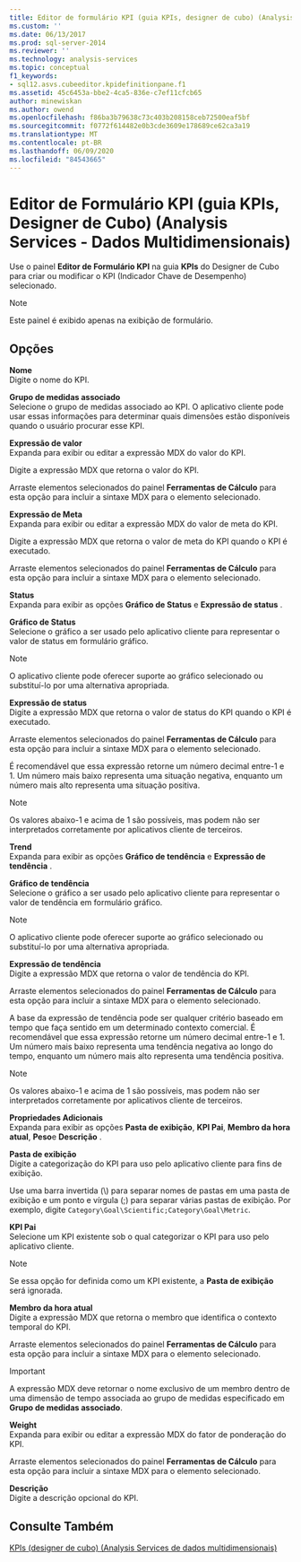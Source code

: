 ```yaml
---
title: Editor de formulário KPI (guia KPIs, designer de cubo) (Analysis Services-dados multidimensionais) | Microsoft Docs
ms.custom: ''
ms.date: 06/13/2017
ms.prod: sql-server-2014
ms.reviewer: ''
ms.technology: analysis-services
ms.topic: conceptual
f1_keywords:
- sql12.asvs.cubeeditor.kpidefinitionpane.f1
ms.assetid: 45c6453a-bbe2-4ca5-836e-c7ef11cfcb65
author: minewiskan
ms.author: owend
ms.openlocfilehash: f86ba3b79638c73c403b208158ceb72500eaf5bf
ms.sourcegitcommit: f0772f614482e0b3cde3609e178689ce62ca3a19
ms.translationtype: MT
ms.contentlocale: pt-BR
ms.lasthandoff: 06/09/2020
ms.locfileid: "84543665"
---
```

# <a name="kpi-form-editor-kpis-tab-cube-designer-analysis-services---multidimensional-data"></a>Editor de Formulário KPI (guia KPIs, Designer de Cubo) (Analysis Services - Dados Multidimensionais)
  Use o painel **Editor de Formulário KPI** na guia **KPIs** do Designer de Cubo para criar ou modificar o KPI (Indicador Chave de Desempenho) selecionado.  
  
> [!NOTE]  
>  Este painel é exibido apenas na exibição de formulário.  
  
## <a name="options"></a>Opções  
 **Nome**  
 Digite o nome do KPI.  
  
 **Grupo de medidas associado**  
 Selecione o grupo de medidas associado ao KPI. O aplicativo cliente pode usar essas informações para determinar quais dimensões estão disponíveis quando o usuário procurar esse KPI.  
  
 **Expressão de valor**  
 Expanda para exibir ou editar a expressão MDX do valor do KPI.  
  
 Digite a expressão MDX que retorna o valor do KPI.  
  
 Arraste elementos selecionados do painel **Ferramentas de Cálculo** para esta opção para incluir a sintaxe MDX para o elemento selecionado.  
  
 **Expressão de Meta**  
 Expanda para exibir ou editar a expressão MDX do valor de meta do KPI.  
  
 Digite a expressão MDX que retorna o valor de meta do KPI quando o KPI é executado.  
  
 Arraste elementos selecionados do painel **Ferramentas de Cálculo** para esta opção para incluir a sintaxe MDX para o elemento selecionado.  
  
 **Status**  
 Expanda para exibir as opções **Gráfico de Status** e **Expressão de status** .  
  
 **Gráfico de Status**  
 Selecione o gráfico a ser usado pelo aplicativo cliente para representar o valor de status em formulário gráfico.  
  
> [!NOTE]  
>  O aplicativo cliente pode oferecer suporte ao gráfico selecionado ou substituí-lo por uma alternativa apropriada.  
  
 **Expressão de status**  
 Digite a expressão MDX que retorna o valor de status do KPI quando o KPI é executado.  
  
 Arraste elementos selecionados do painel **Ferramentas de Cálculo** para esta opção para incluir a sintaxe MDX para o elemento selecionado.  
  
 É recomendável que essa expressão retorne um número decimal entre-1 e 1. Um número mais baixo representa uma situação negativa, enquanto um número mais alto representa uma situação positiva.  
  
> [!NOTE]  
>  Os valores abaixo-1 e acima de 1 são possíveis, mas podem não ser interpretados corretamente por aplicativos cliente de terceiros.  
  
 **Trend**  
 Expanda para exibir as opções **Gráfico de tendência** e **Expressão de tendência** .  
  
 **Gráfico de tendência**  
 Selecione o gráfico a ser usado pelo aplicativo cliente para representar o valor de tendência em formulário gráfico.  
  
> [!NOTE]  
>  O aplicativo cliente pode oferecer suporte ao gráfico selecionado ou substituí-lo por uma alternativa apropriada.  
  
 **Expressão de tendência**  
 Digite a expressão MDX que retorna o valor de tendência do KPI.  
  
 Arraste elementos selecionados do painel **Ferramentas de Cálculo** para esta opção para incluir a sintaxe MDX para o elemento selecionado.  
  
 A base da expressão de tendência pode ser qualquer critério baseado em tempo que faça sentido em um determinado contexto comercial. É recomendável que essa expressão retorne um número decimal entre-1 e 1. Um número mais baixo representa uma tendência negativa ao longo do tempo, enquanto um número mais alto representa uma tendência positiva.  
  
> [!NOTE]  
>  Os valores abaixo-1 e acima de 1 são possíveis, mas podem não ser interpretados corretamente por aplicativos cliente de terceiros.  
  
 **Propriedades Adicionais**  
 Expanda para exibir as opções **Pasta de exibição**, **KPI Pai**, **Membro da hora atual**, **Peso**e **Descrição** .  
  
 **Pasta de exibição**  
 Digite a categorização do KPI para uso pelo aplicativo cliente para fins de exibição.  
  
 Use uma barra invertida (\\) para separar nomes de pastas em uma pasta de exibição e um ponto e vírgula (;) para separar várias pastas de exibição. Por exemplo, digite `Category\Goal\Scientific;Category\Goal\Metric`.  
  
 **KPI Pai**  
 Selecione um KPI existente sob o qual categorizar o KPI para uso pelo aplicativo cliente.  
  
> [!NOTE]  
>  Se essa opção for definida como um KPI existente, a **Pasta de exibição** será ignorada.  
  
 **Membro da hora atual**  
 Digite a expressão MDX que retorna o membro que identifica o contexto temporal do KPI.  
  
 Arraste elementos selecionados do painel **Ferramentas de Cálculo** para esta opção para incluir a sintaxe MDX para o elemento selecionado.  
  
> [!IMPORTANT]  
>  A expressão MDX deve retornar o nome exclusivo de um membro dentro de uma dimensão de tempo associada ao grupo de medidas especificado em **Grupo de medidas associado**.  
  
 **Weight**  
 Expanda para exibir ou editar a expressão MDX do fator de ponderação do KPI.  
  
 Arraste elementos selecionados do painel **Ferramentas de Cálculo** para esta opção para incluir a sintaxe MDX para o elemento selecionado.  
  
 **Descrição**  
 Digite a descrição opcional do KPI.  
  
## <a name="see-also"></a>Consulte Também  
 [KPIs &#40;designer de cubo&#41; &#40;Analysis Services de dados multidimensionais&#41;](kpis-cube-designer-analysis-services-multidimensional-data.md)  
  
  

